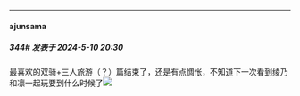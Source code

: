 ﻿
*****

####  ajunsama  
##### 344#       发表于 2024-5-10 20:30

最喜欢的双骑+三人旅游（？）篇结束了，还是有点惆怅，不知道下一次看到绫乃和凛一起玩要到什么时候了<img src="https://static.saraba1st.com/image/smiley/face2017/135.png" referrerpolicy="no-referrer">

